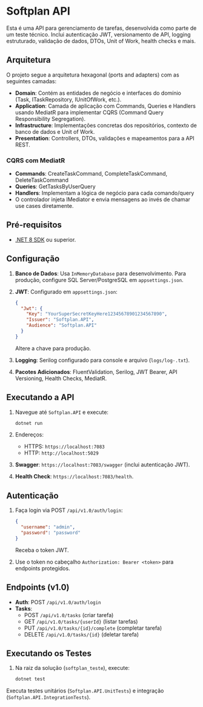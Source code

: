 # Softplan API

Esta é uma API para gerenciamento de tarefas, desenvolvida como parte de um teste técnico. Inclui autenticação JWT, versionamento de API, logging estruturado, validação de dados, DTOs, Unit of Work, health checks e mais.

## Arquitetura

O projeto segue a arquitetura hexagonal (ports and adapters) com as seguintes camadas:

- **Domain**: Contém as entidades de negócio e interfaces do domínio (Task, ITaskRepository, IUnitOfWork, etc.).
- **Application**: Camada de aplicação com Commands, Queries e Handlers usando MediatR para implementar CQRS (Command Query Responsibility Segregation).
- **Infrastructure**: Implementações concretas dos repositórios, contexto de banco de dados e Unit of Work.
- **Presentation**: Controllers, DTOs, validações e mapeamentos para a API REST.

### CQRS com MediatR

- **Commands**: CreateTaskCommand, CompleteTaskCommand, DeleteTaskCommand
- **Queries**: GetTasksByUserQuery
- **Handlers**: Implementam a lógica de negócio para cada comando/query
- O controlador injeta IMediator e envia mensagens ao invés de chamar use cases diretamente.

## Pré-requisitos

*   [.NET 8 SDK](https://dotnet.microsoft.com/download/dotnet/8.0) ou superior.

## Configuração

1. **Banco de Dados**: Usa `InMemoryDatabase` para desenvolvimento. Para produção, configure SQL Server/PostgreSQL em `appsettings.json`.

2. **JWT**: Configurado em `appsettings.json`:
   ```json
   {
     "Jwt": {
       "Key": "YourSuperSecretKeyHere12345678901234567890",
       "Issuer": "Softplan.API",
       "Audience": "Softplan.API"
     }
   }
   ```
   Altere a chave para produção.

3. **Logging**: Serilog configurado para console e arquivo (`logs/log-.txt`).

4. **Pacotes Adicionados**: FluentValidation, Serilog, JWT Bearer, API Versioning, Health Checks, MediatR.

## Executando a API

1. Navegue até `Softplan.API` e execute:
   ```sh
   dotnet run
   ```

2. Endereços:
   *   HTTPS: `https://localhost:7083`
   *   HTTP: `http://localhost:5029`

3. **Swagger**: `https://localhost:7083/swagger` (inclui autenticação JWT).

4. **Health Check**: `https://localhost:7083/health`.

## Autenticação

1. Faça login via POST `/api/v1.0/auth/login`:
   ```json
   {
     "username": "admin",
     "password": "password"
   }
   ```
   Receba o token JWT.

2. Use o token no cabeçalho `Authorization: Bearer <token>` para endpoints protegidos.

## Endpoints (v1.0)

- **Auth**: POST `/api/v1.0/auth/login`
- **Tasks**: 
  - POST `/api/v1.0/tasks` (criar tarefa)
  - GET `/api/v1.0/tasks/{userId}` (listar tarefas)
  - PUT `/api/v1.0/tasks/{id}/complete` (completar tarefa)
  - DELETE `/api/v1.0/tasks/{id}` (deletar tarefa)

## Executando os Testes

1. Na raiz da solução (`softplan_teste`), execute:
   ```sh
   dotnet test
   ```

Executa testes unitários (`Softplan.API.UnitTests`) e integração (`Softplan.API.IntegrationTests`).
